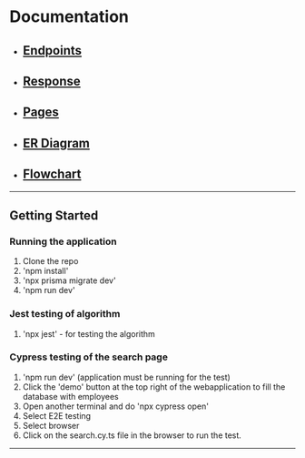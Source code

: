 # Documentation

- ## [Endpoints](documentation/Endpoints.md)

- ## [Response](documentation/Response.md)

- ## [Pages](documentation/Pages.md)

- ## [ER Diagram](documentation/ERdiagram.md)

- ## [Flowchart](documentation/Flowchart.md)
---

## Getting Started

### Running the application
1. Clone the repo
2. 'npm install'
3. 'npx prisma migrate dev'
4. 'npm run dev'

### Jest testing of algorithm
1. 'npx jest' - for testing the algorithm

### Cypress testing of the search page
1. 'npm run dev' (application must be running for the test)
2. Click the 'demo' button at the top right of the webapplication to fill the database with employees
3. Open another terminal and do 'npx cypress open' 
4. Select E2E testing
5. Select browser
6. Click on the search.cy.ts file in the browser to run the test.
---


